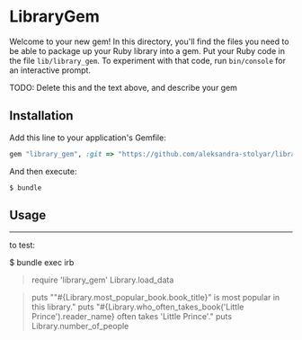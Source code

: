 # LibraryGem

Welcome to your new gem! In this directory, you'll find the files you need to be able to package up your Ruby library into a gem. Put your Ruby code in the file `lib/library_gem`. To experiment with that code, run `bin/console` for an interactive prompt.

TODO: Delete this and the text above, and describe your gem

## Installation

Add this line to your application's Gemfile:

```ruby
gem "library_gem", :git => "https://github.com/aleksandra-stolyar/library-gem.git"
```

And then execute:

    $ bundle

## Usage
------------

to test:

$ bundle exec irb

> require 'library_gem'
> Library.load_data

> puts "\"#{Library.most_popular_book.book_title}\" is most popular in this library."
> puts "#{Library.who_often_takes_book('Little Prince').reader_name} often takes 'Little Prince'."
> puts Library.number_of_people
